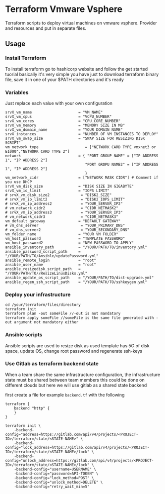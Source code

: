 # Terraform Vmware Vsphere

Terraform scripts to deploy virtual machines on vmware vsphere. 
Provider and resources and put in separate files. 

## Usage

### Install Terraform

To install terraform go to hashicorp website and follow the get started tuorial basically it's very simple you have just to download terraform binary file, save it in one of your $PATH directories and it's ready

### Variables

Just replace each value with your own configuration 

```
srvX_vm_name                     = "VM_NAME"
srvX_vm_cpus                     = "VCPU_NUMBER"
srvX_vm_cores                    = "CPU_CORE_NUMBER"
srvX_vm_memory                   = "MEMORY SIZE IN MB"
srvX_vm_domain_name              = "YOUR DOMAIN NAME"
srvX_instances                   = "NUMBER OF VM INSTANCES TO DEPLOY"
srvX_vm_swap_size                = "SWAP SIZE FOR RESIZING DISK SCRIPT"
vm_network_type                     = ["NETWORK CARD TYPE vmxnet3 or E1000","NETWORK CARD TYPE 2"]
network                          = { "PORT GROUP NAME" = ["IP ADDRESS 1", "IP ADDRESS 2"]  
                                    "PORT GROPU NAME2" = ["IP ADDRESS 1", "IP ADDRESS 2"]
                                    }
vm_network_cidr                  = ["NETWORK MASK CIDR"] # Comment if you use DHCP
srvX_vm_disk_size                = "DISK SIZE IN GIGABYTE"
srvX_vm_io_limit                 = "IOPS LIMIT"
# srvX_vm_disk_size2              = "DISK2_SIZE"
# srvX_vm_io_limit2               = "DISK2_IOPS_LIMIT"
# srvX_vm_ip_address2             = "YOUR_SERVER_IP2"
# vm_network_cidr2                = "CIDR_NETMASK2"
# srvX_vm_ip_address3             = "YOUR_SERVER_IP3"
# vm_network_cidr3                = "CIDR_NETMASK3"
vm_default_gateway               = "DEFAULT GATEWAY"
# vm_dns_server                   = "YOUR_PRIMARY_DNS"
# vm_dns_server2                  = "YOUR_SECONDARY_DNS"
vm_folder_name                   = "YOUR VM FOLDER"
vm_host_password                 = "TEMPLATE PASSWORD"
vm_host_password2                = "NEW PASSWORD TO APPLY"
ansible_inventory_path           = "/YOUR/PATH/TO/inventory.yml" 
ansible_password_script_path     = "/YOUR/PATH/TO/Ansible/updatePassword.yml"
ansible_remote_login             = "root"
ansible_user_name                = "root"
ansible_resizedisk_script_path   = "/YOUR/PATH/TO//ResizeLinuxDisks.yml"
ansible_update_os_script_path    = "/YOUR/PATH/TO/dist-upgrade.yml"
ansible_regen_ssh_script_path    = "/YOUR/PATH/TO/sshkeygen.yml"
```

### Deploy your infrastructure

```
cd /your/terraform/files/directory 
terraform init
terraform plan -out someFile //-out is not mandatory
terraform apply someFile //someFile is the same file generated with -out argument not mandatory either
```

### Ansible scripts

Ansible scripts are used to resize disk as used template has 5G of disk space, update OS, change root password and regenerate ssh-keys 

### Use Gitlab as terraform backend state

When a team share the same infrastructure configuration, the infrastructure state must be shared between team members this could be done on different clouds but here we will use gitlab as a shared state backend

first create a file for example `backend.tf` with the following

```
terraform {
    backend "http" {
    }
}
```

```
terraform init \
    -backend-config="address=https://gitlab.com/api/v4/projects/<PROJECT-ID>/terraform/state/<STATE-NAME>" \
    -backend-config="lock_address=https://gitlab.com/api/v4/projects/<PROJECT-ID>/terraform/state/<STATE-NAME>/lock" \
    -backend-config="unlock_address=https://gitlab.com/api/v4/projects/<PROJECT-ID>/terraform/state/<STATE-NAME>/lock" \
    -backend-config="username=USERNAME" \
    -backend-config="password=API-TOKEN" \
    -backend-config="lock_method=POST" \
    -backend-config="unlock_method=DELETE" \
    -backend-config="retry_wait_min=5"
```
